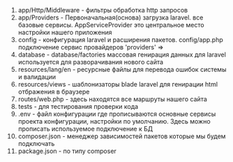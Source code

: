 1. app/Http/Middleware - фильтры обработка http запросов
2. app/Providers - Первоначальная(основа) загрузка laravel. все базовые сервисы. AppServiceProvider это центральное место настройки нашего приложения
3. config - конфигурация laravel и расширения пакетов. config/app.php подключение сервис провайдеров 'providers' =>
4. database - database/factories массовая генирация данных для laravel используется для разворачивания нового сайта
5. resources/lang/en - ресурсные файлы для перевода ошибок системы и валидации
6. resources/views - шаблонизаторы blade laravel для генирации html отбражения в браузере
7. routes/web.php - здесь находятся все маршруты нашего сайта
8. tests - для тестирования проверки кода
9. .env - файл конфигурации где прописываются основные сервисы проекта конфигурации, настройки по умолчанию. Здесь можно прописать используемое подключение к БД
10. composer.json - менеджер зависимостей пакетов которые мы будем подключать
11. package.json - по типу composer 
